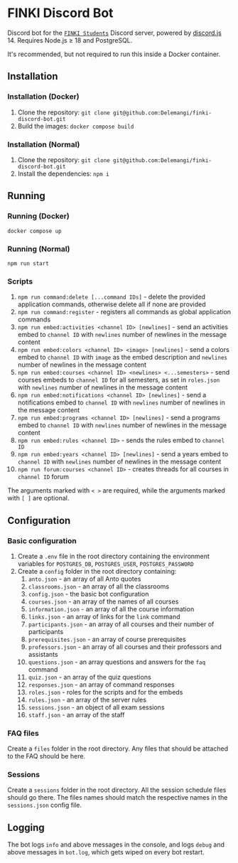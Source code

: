 # FINKI Discord Bot

Discord bot for the [`FINKI Students`](https://discord.gg/finki-studenti-810997107376914444) Discord server, powered by [discord.js](https://github.com/discordjs/discord.js) 14. Requires Node.js ≥ 18 and PostgreSQL.

It's recommended, but not required to run this inside a Docker container.

## Installation

### Installation (Docker)

1. Clone the repository: `git clone git@github.com:Delemangi/finki-discord-bot.git`
2. Build the images: `docker compose build`

### Installation (Normal)

1. Clone the repository: `git clone git@github.com:Delemangi/finki-discord-bot.git`
2. Install the dependencies: `npm i`

## Running

### Running (Docker)

`docker compose up`

### Running (Normal)

`npm run start`

### Scripts

1. `npm run command:delete [...command IDs]` - delete the provided application commands, otherwise delete all if none are provided
2. `npm run command:register` - registers all commands as global application commands
3. `npm run embed:activities <channel ID> [newlines]` - send an activities embed to `channel ID`  with `newlines` number of newlines in the message content
4. `npm run embed:colors <channel ID> <image> [newlines]` - send a colors embed to `channel ID` with `image` as the embed description and `newlines` number of newlines in the message content
5. `npm run embed:courses <channel ID> <newlines> <...semesters>` - send courses embeds to `channel ID` for all semesters, as set in `roles.json` with `newlines` number of newlines in the message content
6. `npm run embed:notifications <channel ID> [newlines]` - send a notifications embed to `channel ID` with `newlines` number of newlines in the message content
7. `npm run embed:programs <channel ID> [newlines]` - send a programs embed to `channel ID` with `newlines` number of newlines in the message content
8. `npm run embed:rules <channel ID>` - sends the rules embed to `channel ID`
9. `npm run embed:years <channel ID> [newlines]` - send a years embed to `channel ID` with `newlines` number of newlines in the message content
10. `npm run forum:courses <channel ID>` - creates threads for all courses in `channel ID` forum

The arguments marked with `< >` are required, while the arguments marked with `[ ]` are optional.

## Configuration

### Basic configuration

1. Create a `.env` file in the root directory containing the environment variables for `POSTGRES_DB`, `POSTGRES_USER`, `POSTGRES_PASSWORD`
2. Create a `config` folder in the root directory containing:
    1. `anto.json` - an array of all Anto quotes
    2. `classrooms.json` - an array of all the classrooms
    3. `config.json` - the basic bot configuration
    4. `courses.json` - an array of the names of all courses
    5. `information.json` - an array of all the course information
    6. `links.json` - an array of links for the `link` command
    7. `participants.json` - an array of all courses and their number of participants
    8. `prerequisites.json` - an array of course prerequisites
    9. `professors.json` - an array of all courses and their professors and assistants
    10. `questions.json` - an array questions and answers for the `faq` command
    11. `quiz.json` - an array of the quiz questions
    12. `responses.json` - an array of command responses
    13. `roles.json` - roles for the scripts and for the embeds
    14. `rules.json` - an array of the server rules
    15. `sessions.json` - an object of all exam sessions
    16. `staff.json` - an array of the staff

### FAQ files

Create a `files` folder in the root directory. Any files that should be attached to the FAQ should be here.

### Sessions

Create a `sessions` folder in the root directory. All the session schedule files should go there. The files names should match the respective names in the `sessions.json` config file.

## Logging

The bot logs `info` and above messages in the console, and logs `debug` and above messages in `bot.log`, which gets wiped on every bot restart.
